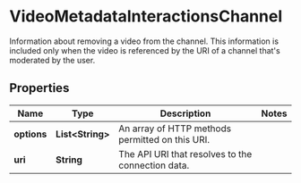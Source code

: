 

# VideoMetadataInteractionsChannel

Information about removing a video from the channel. This information is included only when the video is referenced by the URI of a channel that's moderated by the user.

## Properties

| Name | Type | Description | Notes |
|------------ | ------------- | ------------- | -------------|
|**options** | **List&lt;String&gt;** | An array of HTTP methods permitted on this URI. |  |
|**uri** | **String** | The API URI that resolves to the connection data. |  |



